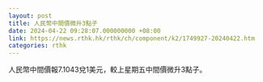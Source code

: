 ```yaml
---
layout: post
title: 人民幣中間價微升3點子
date: 2024-04-22 09:28:07.000000000 +08:00
link: https://news.rthk.hk/rthk/ch/component/k2/1749927-20240422.htm
categories: rthk
---
```


人民幣中間價報7.1043兌1美元，較上星期五中間價微升3點子。
